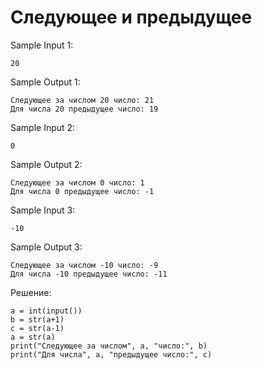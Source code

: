 # Следующее и предыдущее

<!--- Текст задания --->

Sample Input 1:
```
20
```

Sample Output 1:
```
Следующее за числом 20 число: 21
Для числа 20 предыдущее число: 19
```

Sample Input 2:
```
0
```

Sample Output 2:
```
Следующее за числом 0 число: 1
Для числа 0 предыдущее число: -1
```

Sample Input 3:
```
-10
```

Sample Output 3:
```
Следующее за числом -10 число: -9
Для числа -10 предыдущее число: -11
```

Решение:
```
a = int(input())
b = str(a+1)
c = str(a-1)
a = str(a)
print("Следующее за числом", a, "число:", b)
print("Для числа", a, "предыдущее число:", c)
```
